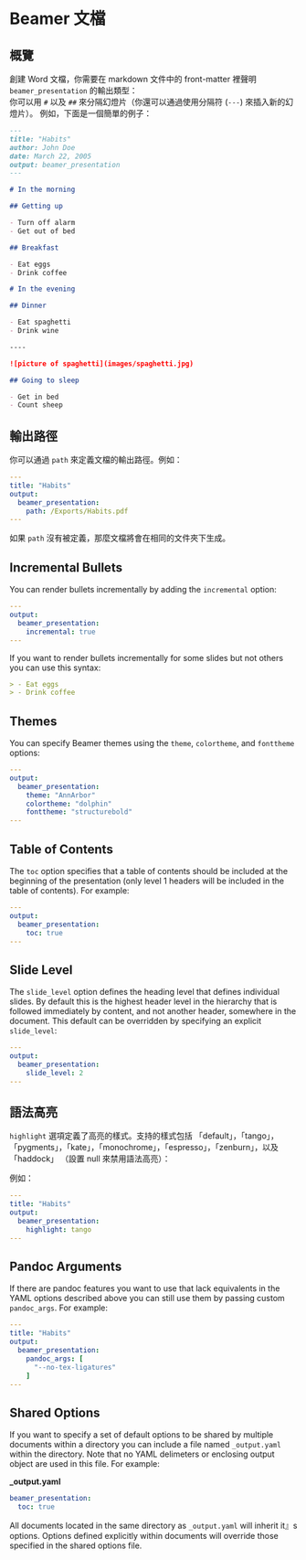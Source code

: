 # Beamer 文檔
## 概覽

創建 Word 文檔，你需要在 markdown 文件中的 front-matter 裡聲明 `beamer_presentation` 的輸出類型：  
你可以用 `#` 以及 `##` 來分隔幻燈片（你還可以通過使用分隔符 (`---`) 來插入新的幻燈片）。
例如，下面是一個簡單的例子：
```markdown
---
title: "Habits"
author: John Doe
date: March 22, 2005
output: beamer_presentation
---

# In the morning

## Getting up

- Turn off alarm
- Get out of bed

## Breakfast

- Eat eggs
- Drink coffee

# In the evening

## Dinner

- Eat spaghetti
- Drink wine

----

![picture of spaghetti](images/spaghetti.jpg)

## Going to sleep

- Get in bed
- Count sheep
```  

## 輸出路徑
你可以通過 `path` 來定義文檔的輸出路徑。例如：    

```yaml
---
title: "Habits"
output:
  beamer_presentation:
    path: /Exports/Habits.pdf
---
```   
如果 `path` 沒有被定義，那麼文檔將會在相同的文件夾下生成。

## Incremental Bullets
You can render bullets incrementally by adding the `incremental` option:
```yaml
---
output:
  beamer_presentation:
    incremental: true
---
```
If you want to render bullets incrementally for some slides but not others you can use this syntax:
```markdown
> - Eat eggs
> - Drink coffee
```

## Themes
You can specify Beamer themes using the `theme`, `colortheme`, and `fonttheme` options:  
```yaml
---
output:
  beamer_presentation:
    theme: "AnnArbor"
    colortheme: "dolphin"
    fonttheme: "structurebold"
---
```

## Table of Contents
The `toc` option specifies that a table of contents should be included at the beginning of the presentation (only level 1 headers will be included in the table of contents). For example:
```yaml
---
output:
  beamer_presentation:
    toc: true
---
```

## Slide Level
The `slide_level` option defines the heading level that defines individual slides. By default this is the highest header level in the hierarchy that is followed immediately by content, and not another header, somewhere in the document. This default can be overridden by specifying an explicit `slide_level`:
```yaml
---
output:
  beamer_presentation:
    slide_level: 2
---
```

## 語法高亮
`highlight` 選項定義了高亮的樣式。支持的樣式包括 「default」，「tango」，「pygments」，「kate」，「monochrome」，「espresso」，「zenburn」，以及 「haddock」 （設置 null 來禁用語法高亮）：    

例如：  
```yaml
---
title: "Habits"
output:
  beamer_presentation:
    highlight: tango
---
```

## Pandoc Arguments   
If there are pandoc features you want to use that lack equivalents in the YAML options described above you can still use them by passing custom `pandoc_args`. For example:  
```yaml
---
title: "Habits"
output:
  beamer_presentation:
    pandoc_args: [
      "--no-tex-ligatures"
    ]
---
```

## Shared Options
If you want to specify a set of default options to be shared by multiple documents within a directory you can include a file named `_output.yaml` within the directory. Note that no YAML delimeters or enclosing output object are used in this file. For example:    

**_output.yaml**
```yaml
beamer_presentation:
  toc: true
```
All documents located in the same directory as `_output.yaml` will inherit it』s options. Options defined explicitly within documents will override those specified in the shared options file.
